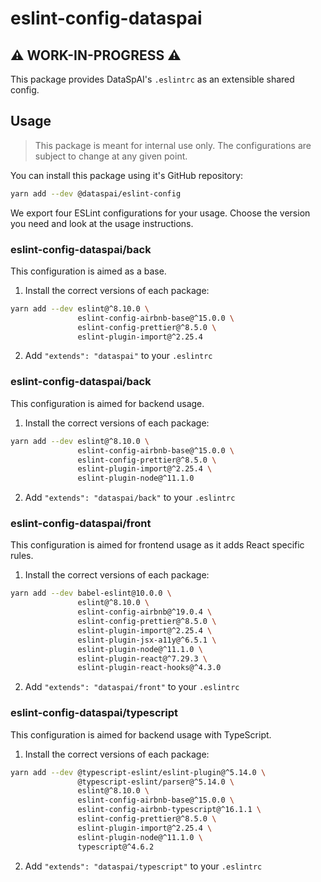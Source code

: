 # eslint-config-dataspai

## ⚠️ WORK-IN-PROGRESS ⚠️

This package provides DataSpAI's `.eslintrc` as an extensible shared config.

## Usage

> This package is meant for internal use only. The configurations are subject to change at any given point.

You can install this package using it's GitHub repository:

```sh
yarn add --dev @dataspai/eslint-config
```

We export four ESLint configurations for your usage. Choose the version you need and look at the usage instructions.

### eslint-config-dataspai/back

This configuration is aimed as a base.

1. Install the correct versions of each package:

```sh
yarn add --dev eslint@^8.10.0 \
               eslint-config-airbnb-base@^15.0.0 \
               eslint-config-prettier@^8.5.0 \
               eslint-plugin-import@^2.25.4
```

2. Add `"extends": "dataspai"` to your `.eslintrc`

### eslint-config-dataspai/back

This configuration is aimed for backend usage.

1. Install the correct versions of each package:

```sh
yarn add --dev eslint@^8.10.0 \
               eslint-config-airbnb-base@^15.0.0 \
               eslint-config-prettier@^8.5.0 \
               eslint-plugin-import@^2.25.4 \
               eslint-plugin-node@^11.1.0
```

2. Add `"extends": "dataspai/back"` to your `.eslintrc`

### eslint-config-dataspai/front

This configuration is aimed for frontend usage as it adds React specific rules.

1. Install the correct versions of each package:

```sh
yarn add --dev babel-eslint@10.0.0 \
               eslint@^8.10.0 \
               eslint-config-airbnb@^19.0.4 \
               eslint-config-prettier@^8.5.0 \
               eslint-plugin-import@^2.25.4 \
               eslint-plugin-jsx-a11y@^6.5.1 \
               eslint-plugin-node@^11.1.0 \
               eslint-plugin-react@^7.29.3 \
               eslint-plugin-react-hooks@^4.3.0
```

2. Add `"extends": "dataspai/front"` to your `.eslintrc`

### eslint-config-dataspai/typescript

This configuration is aimed for backend usage with TypeScript.

1. Install the correct versions of each package:

```sh
yarn add --dev @typescript-eslint/eslint-plugin@^5.14.0 \
               @typescript-eslint/parser@^5.14.0 \
               eslint@^8.10.0 \
               eslint-config-airbnb-base@^15.0.0 \
               eslint-config-airbnb-typescript@^16.1.1 \
               eslint-config-prettier@^8.5.0 \
               eslint-plugin-import@^2.25.4 \
               eslint-plugin-node@^11.1.0 \
               typescript@^4.6.2
```

2. Add `"extends": "dataspai/typescript"` to your `.eslintrc`
